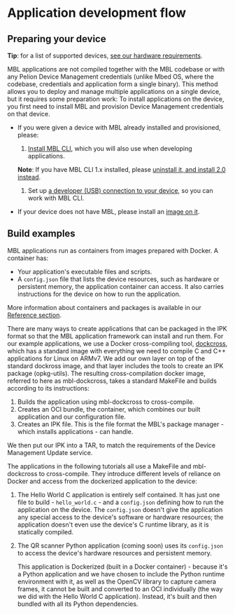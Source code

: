 # Application development flow

## Preparing your device

<span class="tips">**Tip**: for a list of supported devices, [see our hardware requirements](../first-image/hardware.html).</span>

MBL applications are not compiled together with the MBL codebase or with any Pelion Device Management credentials (unlike Mbed OS, where the codebase, credentials and application form a single binary). This method allows you to deploy and manage multiple applications on a single device, but it requires some preparation work: To install applications on the device, you first need to install MBL and provision Device Management credentials on that device.

* If you were given a device with MBL already installed and provisioned, please:

    1. [Install MBL CLI](../develop-apps/setting-up.html), which you will also use when developing applications.

    <span class="notes">**Note**: If you have MBL CLI 1.x installed, please [uninstall it, and install 2.0 instead](../develop-apps/setting-up.html#setting-up-mbl-cli).</span>

    1. Set up [a developer (USB) connection to your device](../develop-apps/setting-up.html#setting-up-networking), so you can work with MBL CLI.

* If your device does not have MBL, please install an [image on it](../first-image/index.html).


## Build examples

MBL applications run as containers from images prepared with Docker. A container has:

* Your application's executable files and scripts.
* A `config.json` file that lists the device resources, such as hardware or persistent memory, the application container can access. It also carries instructions for the device on how to run the application.

<span class="tips">More information about containers and packages is available in our [Reference section](../references/application-containers-and-packages.html).</span>

There are many ways to create applications that can be packaged in the IPK format so that the MBL application framework can install and run them. For our example applications, we use a Docker cross-compiling tool, [dockcross](https://github.com/dockcross/dockcross), which has a standard image with everything we need to compile C and C++ applications for Linux on ARMv7. We add our own layer on top of the standard dockross image, and that layer includes the tools to create an IPK package (opkg-utils). The resulting cross-compilation docker image, referred to here as mbl-dockcross, takes a standard MakeFile and builds according to its instructions:

1. Builds the application using mbl-dockcross to cross-compile.
1. Creates an OCI bundle, the container, which combines our built application and our configuration file.
1. Creates an IPK file. This is the file format the MBL's package manager - which installs applications - can handle.

We then put our IPK into a TAR, to match the requirements of the Device Management Update service.

The applications in the following tutorials all use a MakeFile and mbl-dockcross to cross-compile. They introduce different levels of reliance on Docker and access from the dockerized application to the device:

1. The Hello World C application is entirely self contained. It has just one file to build - `hello_world.c` - and a `config.json` defining how to run the application on the device. The `config.json` doesn't give the application any special access to the device's software or hardware resources; the application doesn't even use the device's C runtime library, as it is statically compiled.

1. The QR scanner Python application (coming soon) uses its `config.json` to access the device's hardware resources and persistent memory.

    This application is Dockerized (built in a Docker container) - because it's a Python application and we have chosen to include the Python runtime environment with it, as well as the OpenCV library to capture camera frames, it cannot be built and converted to an OCI individually (the way we did with the Hello World C application). Instead, it's built and then bundled with all its Python dependencies.
